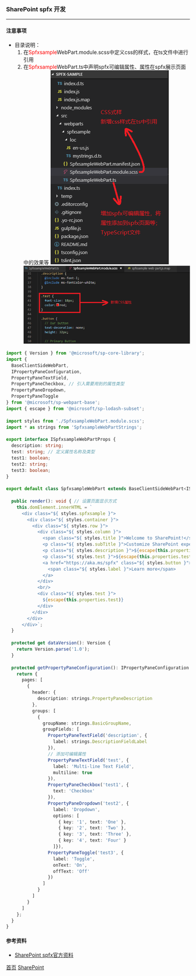 
### SharePoint spfx 开发
--------

#### 注意事项
* 目录说明：
    1. 在<span style="color:red;">Spfxsample</span>WebPart.module.scss中定义css的样式，在ts文件中进行引用
    2. 在<span style="color:red;">Spfxsample</span>WebPart.ts中声明spfx可编辑属性、属性在spfx展示页面中的效果等
![目录说明](../../../image/sharepoint/spfx_0001.png)
![scss文件](../../../image/sharepoint/spfx_0002.png)
```typescript
import { Version } from '@microsoft/sp-core-library';
import {
  BaseClientSideWebPart,
  IPropertyPaneConfiguration,
  PropertyPaneTextField,
  PropertyPaneCheckbox, // 引入需要用到的属性类型
  PropertyPaneDropdown,
  PropertyPaneToggle
} from '@microsoft/sp-webpart-base';
import { escape } from '@microsoft/sp-lodash-subset';

import styles from './SpfxsampleWebPart.module.scss';
import * as strings from 'SpfxsampleWebPartStrings';

export interface ISpfxsampleWebPartProps {
  description: string;
  test: string; // 定义属性名称及类型
  test1: boolean;
  test2: string;
  test3: boolean;
}

export default class SpfxsampleWebPart extends BaseClientSideWebPart<ISpfxsampleWebPartProps> {

  public render(): void { // 设置页面显示方式
    this.domElement.innerHTML = `
      <div class="${ styles.spfxsample }">
        <div class="${ styles.container }">
          <div class="${ styles.row }">
            <div class="${ styles.column }">
              <span class="${ styles.title }">Welcome to SharePoint!</span>
              <p class="${ styles.subTitle }">Customize SharePoint experiences using Web Parts.</p>
              <p class="${ styles.description }">${escape(this.properties.description)}</p>
              <p class="${ styles.test }">${escape(this.properties.test)}</p>
              <a href="https://aka.ms/spfx" class="${ styles.button }">
                <span class="${ styles.label }">Learn more</span>
              </a>
            </div>
            <br/>
            <div class="${ styles.test }">
              ${escape(this.properties.test)}
            </div>
          </div>
        </div>
      </div>`;
  }

  protected get dataVersion(): Version {
    return Version.parse('1.0');
  }

  protected getPropertyPaneConfiguration(): IPropertyPaneConfiguration {
    return {
      pages: [
        {
          header: {
            description: strings.PropertyPaneDescription
          },
          groups: [
            {
              groupName: strings.BasicGroupName,
              groupFields: [
                PropertyPaneTextField('description', {
                  label: strings.DescriptionFieldLabel
                }),
                // 添加可编辑属性
                PropertyPaneTextField('test', {
                  label: 'Multi-line Text Field',
                  multiline: true
                }),
                PropertyPaneCheckbox('test1', {
                  text: 'Checkbox'
                }),
                PropertyPaneDropdown('test2', {
                  label: 'Dropdown',
                  options: [
                    { key: '1', text: 'One' },
                    { key: '2', text: 'Two' },
                    { key: '3', text: 'Three' },
                    { key: '4', text: 'Four' }
                  ]}),
                PropertyPaneToggle('test3', {
                  label: 'Toggle',
                  onText: 'On',
                  offText: 'Off'
                })
              ]
            }
          ]
        }
      ]
    };
  }
}

```

#### 参考资料
* [SharePoint spfx官方资料](https://docs.microsoft.com/zh-cn/sharepoint/dev/spfx/web-parts/get-started/build-a-hello-world-web-part)

  
  
  
[首页](../../../README.md)  [SharePoint](../SharePoint.md)
